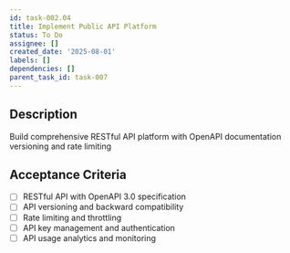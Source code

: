 ```yaml
---
id: task-002.04
title: Implement Public API Platform
status: To Do
assignee: []
created_date: '2025-08-01'
labels: []
dependencies: []
parent_task_id: task-007
---
```


## Description

Build comprehensive RESTful API platform with OpenAPI documentation versioning and rate limiting

## Acceptance Criteria

- [ ] RESTful API with OpenAPI 3.0 specification
- [ ] API versioning and backward compatibility
- [ ] Rate limiting and throttling
- [ ] API key management and authentication
- [ ] API usage analytics and monitoring
